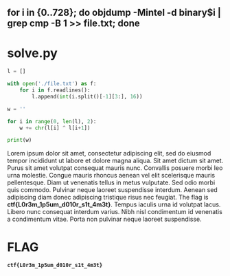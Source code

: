 



## for i in {0..728}; do objdump -Mintel -d binary$i | grep cmp -B 1 >> file.txt; done



# solve.py

```py
l = []

with open('./file.txt') as f:
    for i in f.readlines():
        l.append(int(i.split()[-1][3:], 16))

w = ''

for i in range(0, len(l), 2):
    w += chr(l[i] ^ l[i+1])

print(w)
```

Lorem ipsum dolor sit amet, consectetur adipiscing elit, sed do eiusmod tempor incididunt ut labore et dolore magna aliqua. Sit amet dictum sit amet. Purus sit amet volutpat consequat mauris nunc. Convallis posuere morbi leo urna molestie. Congue mauris rhoncus aenean vel elit scelerisque mauris pellentesque. Diam ut venenatis tellus in metus vulputate. Sed odio morbi quis commodo. Pulvinar neque laoreet suspendisse interdum. Aenean sed adipiscing diam donec adipiscing tristique risus nec feugiat. The flag is <b>ctf{L0r3m_1p5um_d010r_s1t_4m3t}</b>. Tempus iaculis urna id volutpat lacus. Libero nunc consequat interdum varius. Nibh nisl condimentum id venenatis a condimentum vitae. Porta non pulvinar neque laoreet suspendisse.


# FLAG

**`ctf{L0r3m_1p5um_d010r_s1t_4m3t}`**
